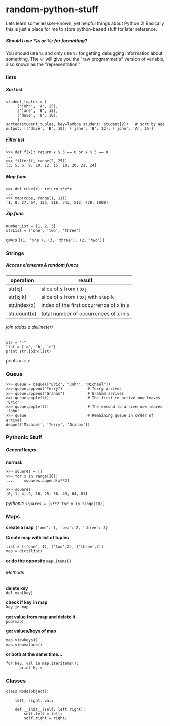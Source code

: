 # random-python-stuff
Lets learn some lessser-known, yet helpful things about Python 2! Basically this is just a place for me to store python-based stuff for later reference.

##### Should I use %s or %r for formatting?
You should use `%s` and only use `%r` for getting debugging information about something. The `%r` will give you the "raw programmer's" version of variable, also known as the "representation."

### lists
##### Sort list
``` 
student_tuples = [
     ('john', 'A', 15),
     ('jane', 'B', 12),
     ('dave', 'B', 10),
     ]
sorted(student_tuples, key=lambda student: student[2])   # sort by age
output: [('dave', 'B', 10), ('jane', 'B', 12), ('john', 'A', 15)]
```

##### Filter list
```
>>> def f(x): return x % 3 == 0 or x % 5 == 0
...
>>> filter(f, range(2, 25))
[3, 5, 6, 9, 10, 12, 15, 18, 20, 21, 24]
```

##### Map func
```
>>> def cube(x): return x*x*x
...
>>> map(cube, range(1, 11))
[1, 8, 27, 64, 125, 216, 343, 512, 729, 1000]
```
##### Zip func
```
numberList = [1, 2, 3]
strList = ['one', 'two', 'three']
```
gives
```{(1, 'one'), (3, 'three'), (2, 'two')}```

### Strings
##### Access elements & random funcs

| operation     | result                                  |
|---------------|-----------------------------------------|
| str[i:j]      | slice of s from i to j                  |
| str[i:j:k]    | slice of s from i to j with step k      |
| str.index(x)  | index of the first occurrence of x in s |
| str.count(x)  | total number of occurrences of x in s   |

###### join (adds a delimeter)
```
str = "-"
list = ['a', 'b', 'c']
print str.join(list)
```
prints `a-b-c`

### Queue
```>>> from collections import deque
>>> queue = deque(["Eric", "John", "Michael"])
>>> queue.append("Terry")           # Terry arrives
>>> queue.append("Graham")          # Graham arrives
>>> queue.popleft()                 # The first to arrive now leaves
'Eric'
>>> queue.popleft()                 # The second to arrive now leaves
'John'
>>> queue                           # Remaining queue in order of arrival
deque(['Michael', 'Terry', 'Graham'])
```

### Pythonic Stuff
##### General loops
**normal:**
```
>>> squares = []
>>> for x in range(10):
...     squares.append(x**2)
...
>>> squares
[0, 1, 4, 9, 16, 25, 36, 49, 64, 81]
```
*pythonic*
```squares = [x**2 for x in range(10)]```

### Maps
**create a map**
`{'one': 1, 'two': 2, 'three': 3}`

**Create map with list of tuples**
```
list = [('one', 1), ('two',2), ('three',3)]
map = dict(list)
```
**or do the opposite**
`map.items()`

###### Methods
**delete key**<br />
`del map[key]`

**check if key in map**<br />
`key in map`

**get value from map and delete it**<br />
`pop(map)`

**get values/keys of map**<br />
```
map.viewkeys()
map.viewvalues()
```
**or both at the same time...**
```
for key, val in map.iteritems():
      print k, v
```

### Classes

```
class Node(object):

    left, right, val;
    
    def __init__(self, left right): 
        self.left = left;
        self.right = right;
    
```
